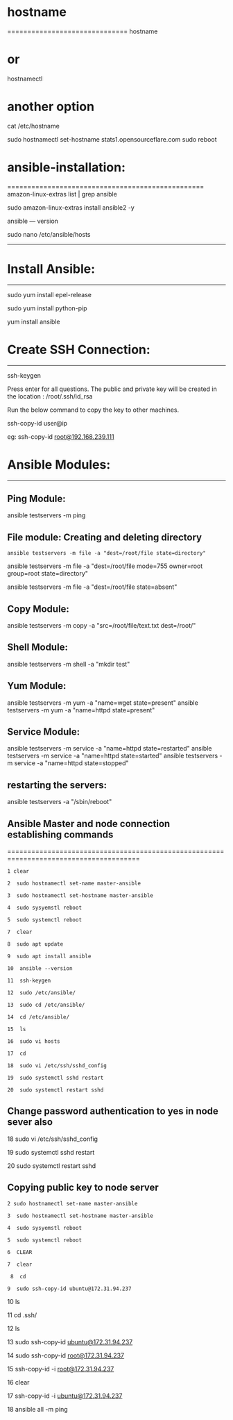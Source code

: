 # hostname
==============================
hostname
# or #
hostnamectl
# another option #
cat /etc/hostname

sudo hostnamectl set-hostname stats1.opensourceflare.com
sudo reboot



# ansible-installation:
=================================================
amazon-linux-extras list | grep ansible

sudo amazon-linux-extras install ansible2 -y

ansible — version

sudo nano /etc/ansible/hosts



-----------------------------------------------------------------------------------
# Install Ansible:
-------------------

sudo yum install epel-release

sudo yum install python-pip

yum install ansible 

# Create SSH Connection:
------------------------

ssh-keygen

Press enter for all questions. The public and private key will be created in the location : /root/.ssh/id_rsa

Run the below command to copy the key to other machines. 

ssh-copy-id user@ip 

eg: ssh-copy-id root@192.168.239.111

# Ansible Modules:
-------------------------

## Ping Module:
ansible testservers -m ping

## File module: Creating and deleting directory

```
ansible testservers -m file -a "dest=/root/file state=directory"
```

ansible testservers -m file -a "dest=/root/file mode=755 owner=root group=root state=directory"

ansible testservers -m file -a "dest=/root/file state=absent"

## Copy Module:

ansible testservers -m copy -a "src=/root/file/text.txt dest=/root/"

## Shell Module:

ansible testservers -m shell -a "mkdir test"

## Yum Module:

ansible testservers -m yum -a "name=wget state=present"
ansible testservers -m yum -a "name=httpd state=present"


## Service Module:

ansible testservers -m service -a "name=httpd state=restarted"
ansible testservers -m service -a "name=httpd state=started"
ansible testservers -m service -a "name=httpd state=stopped"

## restarting the servers:

ansible testservers -a "/sbin/reboot"






## Ansible Master and node connection establishing commands
=======================================================================================
 
    1 clear
    
    2  sudo hostnamectl set-name master-ansible
    
    3  sudo hostnamectl set-hostname master-ansible
    
    4  sudo sysyemstl reboot
    
    5  sudo systemctl reboot
    
    7  clear
    
    8  sudo apt update
    
    9  sudo apt install ansible
    
    10  ansible --version
   
    11  ssh-keygen
   
    12  sudo /etc/ansible/
   
    13  sudo cd /etc/ansible/
   
    14  cd /etc/ansible/
   
    15  ls
   
    16  sudo vi hosts
   
    17  cd
   
    18  sudo vi /etc/ssh/sshd_config
   
    19  sudo systemctl sshd restart
   
    20  sudo systemctl restart sshd

## Change password authentication to yes in node sever also

   18  sudo vi /etc/ssh/sshd_config
   
   19  sudo systemctl sshd restart
   
   20  sudo systemctl restart sshd



   ## Copying public key to node server
    2 sudo hostnamectl set-name master-ansible
    
    3  sudo hostnamectl set-hostname master-ansible
    
    4  sudo sysyemstl reboot
    
    5  sudo systemctl reboot
    
    6  CLEAR
    
    7  clear
    
     8  cd
     
    9  sudo ssh-copy-id ubuntu@172.31.94.237
    
   10   ls
   
   11  cd .ssh/
   
   12  ls
   
   13  sudo ssh-copy-id ubuntu@172.31.94.237
   
   14  sudo ssh-copy-id root@172.31.94.237
   
   15  ssh-copy-id -i root@172.31.94.237
   
   16  clear
   
   17  ssh-copy-id -i ubuntu@172.31.94.237
   
   18  ansible all -m ping


